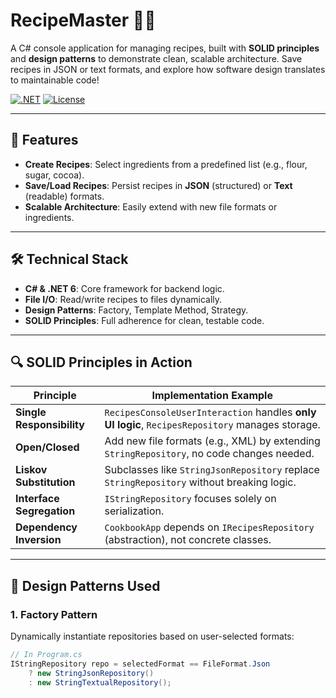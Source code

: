 # RecipeMaster 🍳📁

A C# console application for managing recipes, built with **SOLID principles** and **design patterns** to demonstrate clean, scalable architecture. Save recipes in JSON or text formats, and explore how software design translates to maintainable code!

[![.NET](https://img.shields.io/badge/.NET-6.0-blue)](https://dotnet.microsoft.com/)
[![License](https://img.shields.io/badge/License-MIT-green)](LICENSE)

---

## 🚀 Features

- **Create Recipes**: Select ingredients from a predefined list (e.g., flour, sugar, cocoa).
- **Save/Load Recipes**: Persist recipes in **JSON** (structured) or **Text** (readable) formats.
- **Scalable Architecture**: Easily extend with new file formats or ingredients.

---

## 🛠️ Technical Stack

- **C# & .NET 6**: Core framework for backend logic.
- **File I/O**: Read/write recipes to files dynamically.
- **Design Patterns**: Factory, Template Method, Strategy.
- **SOLID Principles**: Full adherence for clean, testable code.

---

## 🔍 SOLID Principles in Action

| Principle              | Implementation Example                                                                 |
|------------------------|---------------------------------------------------------------------------------------|
| **Single Responsibility** | `RecipesConsoleUserInteraction` handles **only UI logic**, `RecipesRepository` manages storage. |
| **Open/Closed**            | Add new file formats (e.g., XML) by extending `StringRepository`, no code changes needed. |
| **Liskov Substitution**    | Subclasses like `StringJsonRepository` replace `StringRepository` without breaking logic. |
| **Interface Segregation**  | `IStringRepository` focuses solely on serialization.                                  |
| **Dependency Inversion**   | `CookbookApp` depends on `IRecipesRepository` (abstraction), not concrete classes.    |

---

## 🎨 Design Patterns Used

### 1. **Factory Pattern**
Dynamically instantiate repositories based on user-selected formats:
```csharp
// In Program.cs
IStringRepository repo = selectedFormat == FileFormat.Json 
    ? new StringJsonRepository() 
    : new StringTextualRepository();

